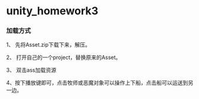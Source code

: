 # unity_homework3

### 加载方式

1、 先将Asset.zip下载下来，解压。

2、 打开自己的一个project，替换原来的Asset。

3、 双击ass加载资源

4、按下播放键即可，点击牧师或恶魔对象可以操作上下船，点击船可以运送到另一边。
